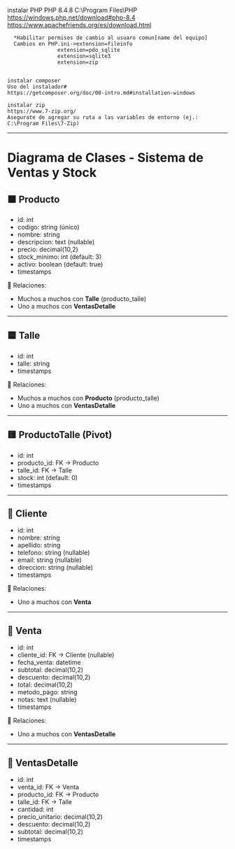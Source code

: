 instalar PHP PHP 8.4.8
    C:\Program Files\PHP
    https://windows.php.net/download#php-8.4
    https://www.apachefriends.org/es/download.html

      *Habilitar permisos de cambio al usuaro comun[name del equipo] 
      Cambios en PHP.ini->extension=fileinfo
                    extension=pdo_sqlite
                    extension=sqlite3
                    extension=zip


    instalar composer 
    Uso del instalador#
    https://getcomposer.org/doc/00-intro.md#installation-windows

    instalar zip
    https://www.7-zip.org/
    Asegurate de agregar su ruta a las variables de entorno (ej.: C:\Program Files\7-Zip)

_________________________________________________________________

# Diagrama de Clases - Sistema de Ventas y Stock

## 🟩 Producto
- id: int
- codigo: string (único)
- nombre: string
- descripcion: text (nullable)
- precio: decimal(10,2)
- stock_minimo: int (default: 3)
- activo: boolean (default: true)
- timestamps

🔗 Relaciones:
- Muchos a muchos con **Talle** (producto_talle)
- Uno a muchos con **VentasDetalle**

---

## 🟦 Talle
- id: int
- talle: string
- timestamps

🔗 Relaciones:
- Muchos a muchos con **Producto** (producto_talle)
- Uno a muchos con **VentasDetalle**

---

## 🟨 ProductoTalle (Pivot)
- id: int
- producto_id: FK -> Producto
- talle_id: FK -> Talle
- stock: int (default: 0)
- timestamps

---

## 🧑 Cliente
- id: int
- nombre: string
- apellido: string
- telefono: string (nullable)
- email: string (nullable)
- direccion: string (nullable)
- timestamps

🔗 Relaciones:
- Uno a muchos con **Venta**

---

## 🧾 Venta
- id: int
- cliente_id: FK -> Cliente (nullable)
- fecha_venta: datetime
- subtotal: decimal(10,2)
- descuento: decimal(10,2)
- total: decimal(10,2)
- metodo_pago: string
- notas: text (nullable)
- timestamps

🔗 Relaciones:
- Uno a muchos con **VentasDetalle**

---

## 📄 VentasDetalle
- id: int
- venta_id: FK -> Venta
- producto_id: FK -> Producto
- talle_id: FK -> Talle
- cantidad: int
- precio_unitario: decimal(10,2)
- descuento: decimal(10,2)
- subtotal: decimal(10,2)
- timestamps
